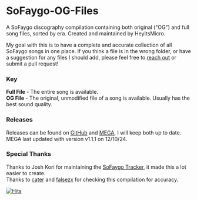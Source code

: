 # SoFaygo-OG-Files
A SoFaygo discography compilation containing both original ("OG") and full song files, sorted by era. Created and maintained by HeyItsMicro.

My goal with this is to have a complete and accurate collection of all SoFaygo songs in one place. If you think a file is in the wrong folder, or have a suggestion for any files I should add, please feel free to [reach out](https://discordapp.com/users/309659916858294273) or submit a pull request!

### Key
**Full File** - The entire song is available. <br/>
**OG File**	- The original, unmodified file of a song is available. Usually has the best sound quality.

### Releases
Releases can be found on [GitHub](https://github.com/HeyItsMicro/SoFaygo-OG-Files/releases) and [MEGA](https://mega.nz/folder/M3N3SahJ#4lAW8vT1NL41MABUobx_gw), I will keep both up to date. MEGA last updated with version v1.1.1 on 12/10/24.

### Special Thanks
Thanks to Josh Kori for maintaining the [SoFaygo Tracker](https://docs.google.com/spreadsheets/u/0/d/1HISW5L6rWvEW-ZtHrUQRBbjwfOYTrTuzi5fgPkwtObQ/htmlview), it made this a lot easier to create. <br/>
Thanks to [cater](https://discordapp.com/users/104367307152695296) and [falsezx](https://discordapp.com/users/368613992148762635) for checking this compilation for accuracy.

[![Hits](https://hits.seeyoufarm.com/api/count/incr/badge.svg?url=https%3A%2F%2Fgithub.com%2FHeyItsMicro%2FSoFaygo-OG-Files&count_bg=%2379C83D&title_bg=%23555555&icon=&icon_color=%23E7E7E7&title=hits&edge_flat=false)](https://hits.seeyoufarm.com)
